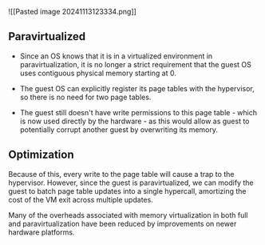 ![[Pasted image 20241113123334.png]]
## Paravirtualized 
- Since an OS knows that it is in a virtualized environment in paravirtualization, it is no longer a strict requirement that the guest OS uses contiguous physical memory starting at 0.

- The guest OS can explicitly register its page tables with the hypervisor, so there is no need for two page tables.

- The guest still doesn't have write permissions to this page table - which is now used directly by the hardware - as this would allow as guest to potentially corrupt another guest by overwriting its memory.

## Optimization 
Because of this, every write to the page table will cause a trap to the hypervisor. However, since the guest is paravirtualized, we can modify the guest to batch page table updates into a single hypercall, amortizing the cost of the VM exit across multiple updates.

Many of the overheads associated with memory virtualization in both full and paravirtualization have been reduced by improvements on newer hardware platforms.

